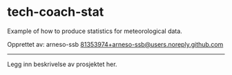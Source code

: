 # tech-coach-stat

Example of how to produce statistics for meteorological data.

Opprettet av:
arneso-ssb <81353974+arneso-ssb@users.noreply.github.com>

---

Legg inn beskrivelse av prosjektet her.
